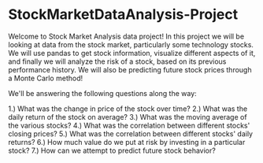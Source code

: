 # StockMarketDataAnalysis-Project

Welcome to Stock Market Analysis data project! In this project we will be looking at data from the stock market, particularly some technology stocks. We will use pandas to get stock information, visualize different aspects of it, and finally we will analyze the risk of a stock, based on its previous performance history. We will also be predicting future stock prices through a Monte Carlo method!

We'll be answering the following questions along the way:

1.) What was the change in price of the stock over time?
2.) What was the daily return of the stock on average? 
3.) What was the moving average of the various stocks? 
4.) What was the correlation between different stocks' closing prices? 
5.) What was the correlation between different stocks' daily returns? 
6.) How much value do we put at risk by investing in a particular stock? 
7.) How can we attempt to predict future stock behavior?

